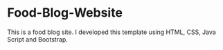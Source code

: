 # Food-Blog-Website
This is a food blog site.
I developed this template using HTML, CSS, Java Script and Bootstrap.
